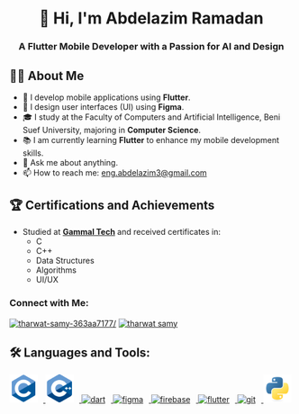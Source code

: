 <h1 align="center">👋 Hi, I'm Abdelazim Ramadan</h1>
<h3 align="center">A Flutter Mobile Developer with a Passion for AI and Design</h3>

## 🙋‍♂️ About Me
- 📱 I develop mobile applications using **Flutter**.
- 🎨 I design user interfaces (UI) using **Figma**.
- 🎓 I study at the Faculty of Computers and Artificial Intelligence, Beni Suef University, majoring in **Computer Science**.
- 📚 I am currently learning **Flutter** to enhance my mobile development skills.
- 💬 Ask me about anything.
- 📫 How to reach me: [eng.abdelazim3@gmail.com](mailto:eng.abdelazim3@gmail.com)

## 🏆 Certifications and Achievements
- Studied at [**Gammal Tech**](https://www.gammal.tech/) and received certificates in:
  - C
  - C++
  - Data Structures
  - Algorithms
  - UI/UX

### Connect with Me:  
<p  align="left" dir="auto">
<a href="https://www.linkedin.com/in/azimramadan/" rel="nofollow"><img align="center" src="https://raw.githubusercontent.com/rahuldkjain/github-profile-readme-generator/master/src/images/icons/Social/linked-in-alt.svg" alt="tharwat-samy-363aa7177/" height="30" width="40" style="max-width: 100%;"></a>
<a href="https://www.facebook.com/share/19QZRVd1ZK/?mibextid=qi2Omg" rel="nofollow"><img align="center" src="https://raw.githubusercontent.com/rahuldkjain/github-profile-readme-generator/master/src/images/icons/Social/facebook.svg" alt="tharwat samy" height="30" width="40" style="max-width: 100%;"></a>
</p>

## 🛠️ Languages and Tools:
<p align="left"> 
  <a href="https://www.cprogramming.com/" target="_blank" rel="noreferrer">
    <img src="https://raw.githubusercontent.com/devicons/devicon/master/icons/c/c-original.svg" alt="c" width="50" height="50" style="margin-right: 10px;"/>
  </a>
  <a href="https://www.w3schools.com/cpp/" target="_blank" rel="noreferrer">
    <img src="https://raw.githubusercontent.com/devicons/devicon/master/icons/cplusplus/cplusplus-original.svg" alt="cplusplus" width="50" height="50" style="margin-right: 10px;"/>
  </a> 
  <a href="https://dart.dev" target="_blank" rel="noreferrer">
    <img src="https://www.vectorlogo.zone/logos/dartlang/dartlang-icon.svg" alt="dart" width="50" height="50" style="margin-right: 10px;"/>
  </a>
  <a href="https://www.figma.com/" target="_blank" rel="noreferrer">
    <img src="https://www.vectorlogo.zone/logos/figma/figma-icon.svg" alt="figma" width="50" height="50" style="margin-right: 10px;"/>
  </a> 
  <a href="https://firebase.google.com/" target="_blank" rel="noreferrer">
    <img src="https://www.vectorlogo.zone/logos/firebase/firebase-icon.svg" alt="firebase" width="50" height="50" style="margin-right: 10px;"/>
  </a> 
  <a href="https://flutter.dev" target="_blank" rel="noreferrer">
    <img src="https://www.vectorlogo.zone/logos/flutterio/flutterio-icon.svg" alt="flutter" width="50" height="50" style="margin-right: 10px;"/>
  </a> 
  <a href="https://git-scm.com/" target="_blank" rel="noreferrer">
    <img src="https://www.vectorlogo.zone/logos/git-scm/git-scm-icon.svg" alt="git" width="50" height="50" style="margin-right: 10px;"/>
  </a> 
  <a href="https://www.python.org" target="_blank" rel="noreferrer">
    <img src="https://raw.githubusercontent.com/devicons/devicon/master/icons/python/python-original.svg" alt="python" width="50" height="50"/>
  </a>
</p>
